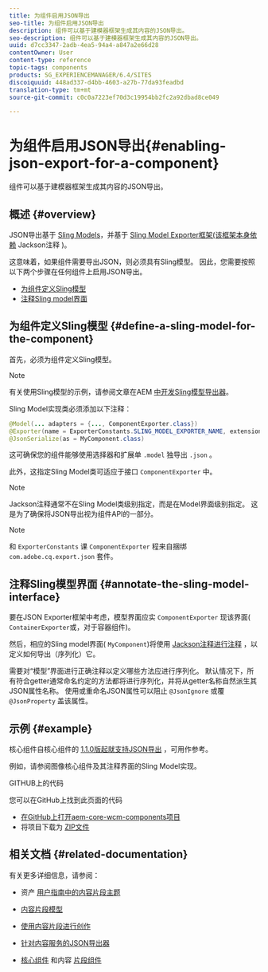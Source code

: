 ```yaml
---
title: 为组件启用JSON导出
seo-title: 为组件启用JSON导出
description: 组件可以基于建模器框架生成其内容的JSON导出。
seo-description: 组件可以基于建模器框架生成其内容的JSON导出。
uuid: d7cc3347-2adb-4ea5-94a4-a847a2e66d28
contentOwner: User
content-type: reference
topic-tags: components
products: SG_EXPERIENCEMANAGER/6.4/SITES
discoiquuid: 448ad337-d4bb-4603-a27b-77da93feadbd
translation-type: tm+mt
source-git-commit: c0c0a7223ef70d3c19954bb2fc2a92dbad8ce049

---
```



# 为组件启用JSON导出{#enabling-json-export-for-a-component}

组件可以基于建模器框架生成其内容的JSON导出。

## 概述 {#overview}

JSON导出基于 [Sling Models](https://sling.apache.org/documentation/bundles/models.html)，并基于 [Sling Model Exporter框架(该框架本身依赖](https://sling.apache.org/documentation/bundles/models.html#exporter-framework-since-130) Jackson注释 [](https://github.com/FasterXML/jackson-annotations/wiki/Jackson-Annotations))。

这意味着，如果组件需要导出JSON，则必须具有Sling模型。 因此，您需要按照以下两个步骤在任何组件上启用JSON导出。

* [为组件定义Sling模型](/help/sites-developing/json-exporter-components.md#define-a-sling-model-for-the-component)
* [注释Sling model界面](#annotate-the-sling-model-interface)

## 为组件定义Sling模型 {#define-a-sling-model-for-the-component}

首先，必须为组件定义Sling模型。

>[!NOTE]
>
>有关使用Sling模型的示例，请参阅文章在AEM [中开发Sling模型导出器](https://helpx.adobe.com/experience-manager/kt/platform-repository/using/sling-model-exporter-tutorial-develop.html)。

Sling Model实现类必须添加以下注释：

```java
@Model(... adapters = {..., ComponentExporter.class})
@Exporter(name = ExporterConstants.SLING_MODEL_EXPORTER_NAME, extensions = ExporterConstants.SLING_MODEL_EXTENSION)
@JsonSerialize(as = MyComponent.class)
```

这可确保您的组件能够使用选择器和扩展单 `.model` 独导出 `.json` 。

此外，这指定Sling Model类可适应于接口 `ComponentExporter` 中。

>[!NOTE]
>
>Jackson注释通常不在Sling Model类级别指定，而是在Model界面级别指定。 这是为了确保将JSON导出视为组件API的一部分。

>[!NOTE]
>
>和 `ExporterConstants` 课 `ComponentExporter` 程来自捆绑 `com.adobe.cq.export.json` 套件。

## 注释Sling模型界面 {#annotate-the-sling-model-interface}

要在JSON Exporter框架中考虑，模型界面应实 `ComponentExporter` 现该界面( `ContainerExporter`或，对于容器组件)。

然后，相应的Sling model界面( `MyComponent`)将使用 [Jackson注释进行注释](https://github.com/FasterXML/jackson-annotations/wiki/Jackson-Annotations) ，以定义如何导出（序列化）它。

需要对“模型”界面进行正确注释以定义哪些方法应进行序列化。 默认情况下，所有符合getter通常命名约定的方法都将进行序列化，并将从getter名称自然派生其JSON属性名称。 使用或重命名JSON属性可以阻止 `@JsonIgnore` 或覆 `@JsonProperty` 盖该属性。

## 示例 {#example}

核心组件自核心组件的 [1.1.0版起就支持JSON导出](https://docs.adobe.com/content/help/en/experience-manager-core-components/using/introduction.html) ，可用作参考。

例如，请参阅图像核心组件及其注释界面的Sling Model实现。

GITHUB上的代码

您可以在GitHub上找到此页面的代码

* [在GitHub上打开aem-core-wcm-components项目](https://github.com/Adobe-Marketing-Cloud/aem-core-wcm-components)
* 将项目下载为 [ZIP文件](https://github.com/Adobe-Marketing-Cloud/aem-core-wcm-components/archive/master.zip)

## 相关文档 {#related-documentation}

有关更多详细信息，请参阅：

* 资产 [用户指南中的内容片段主题](https://helpx.adobe.com/experience-manager/6-4/assets/user-guide.html?topic=/experience-manager/6-4/assets/morehelp/content-fragments.ug.js)

* [内容片段模型](/help/assets/content-fragments-models.md)
* [使用内容片段进行创作](/help/sites-authoring/content-fragments.md)
* [针对内容服务的JSON导出器](/help/sites-developing/json-exporter.md)
* [核心组件](https://docs.adobe.com/content/help/en/experience-manager-core-components/using/introduction.html) 和内容 [片段组件](https://helpx.adobe.com/experience-manager/core-components/using/content-fragment-component.html)

